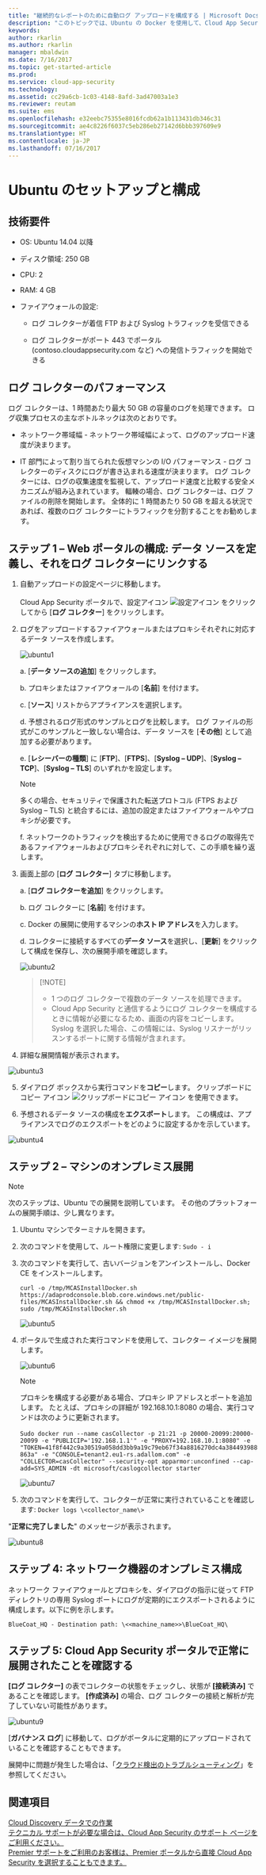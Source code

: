 ```yaml
---
title: "継続的なレポートのために自動ログ アップロードを構成する | Microsoft Docs"
description: "このトピックでは、Ubuntu の Docker を使用して、Cloud App Security での継続的なレポートのために、自動ログ アップロードを構成する手順について説明します。"
keywords: 
author: rkarlin
ms.author: rkarlin
manager: mbaldwin
ms.date: 7/16/2017
ms.topic: get-started-article
ms.prod: 
ms.service: cloud-app-security
ms.technology: 
ms.assetid: cc29a6cb-1c03-4148-8afd-3ad47003a1e3
ms.reviewer: reutam
ms.suite: ems
ms.openlocfilehash: e32eebc75355e8016fcdb62a1b113431db346c31
ms.sourcegitcommit: ae4c8226f6037c5eb286eb27142d6bbb397609e9
ms.translationtype: HT
ms.contentlocale: ja-JP
ms.lasthandoff: 07/16/2017
---
```

# <a name="set-up-and-configuration-on-ubuntu"></a>Ubuntu のセットアップと構成

## <a name="technical-requirements"></a>技術要件

-   OS: Ubuntu 14.04 以降

-   ディスク領域: 250 GB

-   CPU: 2

-   RAM: 4 GB

-   ファイアウォールの設定:

    -   ログ コレクターが着信 FTP および Syslog トラフィックを受信できる

    -   ログ コレクターがポート 443 でポータル (contoso.cloudappsecurity.com など) への発信トラフィックを開始できる

## <a name="log-collector-performance"></a>ログ コレクターのパフォーマンス

ログ コレクターは、1 時間あたり最大 50 GB の容量のログを処理できます。 ログ収集プロセスの主なボトルネックは次のとおりです。

-   ネットワーク帯域幅 - ネットワーク帯域幅によって、ログのアップロード速度が決まります。

-   IT 部門によって割り当てられた仮想マシンの I/O パフォーマンス - ログ コレクターのディスクにログが書き込まれる速度が決まります。 ログ コレクターには、ログの収集速度を監視して、アップロード速度と比較する安全メカニズムが組み込まれています。 輻輳の場合、ログ コレクターは、ログ ファイルの削除を開始します。 全体的に 1 時間あたり 50 GB を超える状況であれば、複数のログ コレクターにトラフィックを分割することをお勧めします。

## <a name="step-1--web-portal-configuration-define-data-sources-and-link-them-to-a-log-collector"></a>ステップ 1 – Web ポータルの構成: データ ソースを定義し、それをログ コレクターにリンクする

1.  自動アップロードの設定ページに移動します。  <br></br>Cloud App Security ポータルで、設定アイコン ![設定アイコン](./media/settings-icon.png) をクリックしてから [**ログ コレクター**] をクリックします。

2.  ログをアップロードするファイアウォールまたはプロキシそれぞれに対応するデータ ソースを作成します。

    ![ubuntu1](./media/ubuntu1.png)

    a. [**データ ソースの追加**] をクリックします。

    b. プロキシまたはファイアウォールの [**名前**] を付けます。

    c. [**ソース**] リストからアプライアンスを選択します。

    d. 予想されるログ形式のサンプルとログを比較します。 ログ ファイルの形式がこのサンプルと一致しない場合は、データ ソースを [**その他**] として追加する必要があります。

    e. [**レシーバーの種類**] に [**FTP**]、[**FTPS**]、[**Syslog – UDP**]、[**Syslog – TCP**]、[**Syslog – TLS**] のいずれかを設定します。
    >[!NOTE]
    >多くの場合、セキュリティで保護された転送プロトコル (FTPS および Syslog – TLS) と統合するには、追加の設定またはファイアウォールやプロキシが必要です。

    f. ネットワークのトラフィックを検出するために使用できるログの取得先であるファイアウォールおよびプロキシそれぞれに対して、この手順を繰り返します。

3.  画面上部の [**ログ コレクター**] タブに移動します。

    a. [**ログ コレクターを追加**] をクリックします。

    b. ログ コレクターに [**名前**] を付けます。

    c. Docker の展開に使用するマシンの**ホスト IP アドレス**を入力します。

    d. コレクターに接続するすべての**データ ソース**を選択し、[**更新**] をクリックして構成を保存し、次の展開手順を確認します。

    ![ubuntu2](./media/ubuntu2.png)

    >  [!NOTE]
    > - 1 つのログ コレクターで複数のデータ ソースを処理できます。
    >- Cloud App Security と通信するようにログ コレクターを構成するときに情報が必要になるため、画面の内容をコピーします。 Syslog を選択した場合、この情報には、Syslog リスナーがリッスンするポートに関する情報が含まれます。

4.  詳細な展開情報が表示されます。

 ![ubuntu3](./media/ubuntu3.png)

5.  ダイアログ ボックスから実行コマンドを**コピー**します。 クリップボードにコピー アイコン ![クリップボードにコピー アイコン](./media/copy-icon.png) を使用できます。

6.  予想されるデータ ソースの構成を**エクスポート**します。 この構成は、アプライアンスでログのエクスポートをどのように設定するかを示しています。

  ![ubuntu4](./media/ubuntu4.png)

## <a name="step-2--on-premises-deployment-of-your-machine"></a>ステップ 2 – マシンのオンプレミス展開

> [!Note]
> 次のステップは、Ubuntu での展開を説明しています。 その他のプラットフォームの展開手順は、少し異なります。

1.  Ubuntu マシンでターミナルを開きます。

2.  次のコマンドを使用して、ルート権限に変更します: `Sudo - i`

3.  次のコマンドを実行して、古いバージョンをアンインストールし、Docker CE をインストールします。

    `curl -o /tmp/MCASInstallDocker.sh
    https://adaprodconsole.blob.core.windows.net/public-files/MCASInstallDocker.sh
    && chmod +x /tmp/MCASInstallDocker.sh; sudo /tmp/MCASInstallDocker.sh`

    ![ubuntu5](./media/ubuntu5.png)

4.  ポータルで生成された実行コマンドを使用して、コレクター イメージを展開します。

    ![ubuntu6](./media/ubuntu6.png)

    >[!NOTE]
    >プロキシを構成する必要がある場合、プロキシ IP アドレスとポートを追加します。 たとえば、プロキシの詳細が 192.168.10.1:8080 の場合、実行コマンドは次のように更新されます。<br></br>
     `Sudo docker run --name casCollector -p 21:21 -p 20000-20099:20000-20099 -e
    "PUBLICIP='192.168.1.1'" -e "PROXY=192.168.10.1:8080" -e
    "TOKEN=41f8f442c9a30519a058dd3bb9a19c79eb67f34a8816270dc4a384493988863a" -e
    "CONSOLE=tenant2.eu1-rs.adallom.com" -e "COLLECTOR=casCollector" --security-opt
    apparmor:unconfined --cap-add=SYS_ADMIN -dt microsoft/caslogcollector starter`

    ![ubuntu7](./media/ubuntu7.png)

5.  次のコマンドを実行して、コレクターが正常に実行されていることを確認します: `Docker logs \<collector_name\>`

"**正常に完了しました**" のメッセージが表示されます。

  ![ubuntu8](./media/ubuntu8.png)

## <a name="step-4---on-premises-configuration-of-your-network-appliances"></a>ステップ 4: ネットワーク機器のオンプレミス構成

ネットワーク ファイアウォールとプロキシを、ダイアログの指示に従って FTP ディレクトリの専用 Syslog ポートにログが定期的にエクスポートされるように構成します。以下に例を示します。

    BlueCoat_HQ - Destination path: \<<machine_name>>\BlueCoat_HQ\

## <a name="step-5---verify-the-successful-deployment-in-the-cloud-app-security-portal"></a>ステップ 5: Cloud App Security ポータルで正常に展開されたことを確認する

**[ログ コレクター]** の表でコレクターの状態をチェックし、状態が **[接続済み]** であることを確認します。 **[作成済み]** の場合、ログ コレクターの接続と解析が完了していない可能性があります。

 ![ubuntu9](./media/ubuntu9.png)

[**ガバナンス ログ**] に移動して、ログがポータルに定期的にアップロードされていることを確認することもできます。

展開中に問題が発生した場合は、「[クラウド検出のトラブルシューティング](troubleshooting-cloud-discovery.md)」を参照してください。

## <a name="see-also"></a>関連項目
[Cloud Discovery データでの作業](working-with-cloud-discovery-data.md)  
[テクニカル サポートが必要な場合は、Cloud App Security のサポート ページをご利用ください。](http://support.microsoft.com/oas/default.aspx?prid=16031)  
[Premier サポートをご利用のお客様は、Premier ポータルから直接 Cloud App Security を選択することもできます。](https://premier.microsoft.com/)

